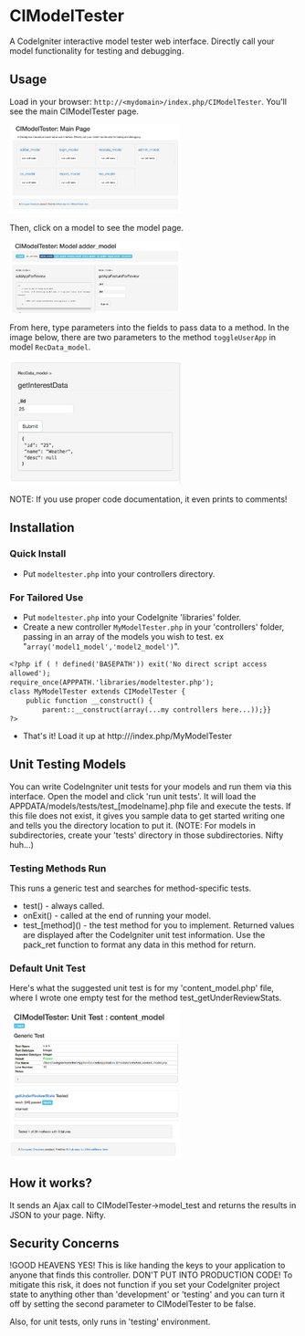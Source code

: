 # CIModelTester
A CodeIgniter interactive model tester web interface. Directly call your model functionality for testing and debugging.

## Usage
Load in your browser: `http://<mydomain>/index.php/CIModelTester`. You'll see the main CIModelTester page.

<img src='imgs/mainpage.png' width='300px' />

Then, click on a model to see the model page. 

<img src='imgs/modelpage.png' width='300px' />

From here, type parameters into the fields to pass data to a method.  In the image below, there are two parameters to the method `toggleUserApp` in model `RecData_model`.

<img src='imgs/amethod.png' width='300px' />

NOTE: If you use proper code documentation, it even prints to comments!


## Installation

### Quick Install
* Put `modeltester.php` into your controllers directory.

### For Tailored Use
* Put `modeltester.php` into your CodeIgnite 'libraries' folder. 
* Create a new controller `MyModelTester.php` in your 'controllers' folder, passing in an array of the models you wish to test. ex "`array('model1_model','model2_model')`".
```
<?php if ( ! defined('BASEPATH')) exit('No direct script access allowed');
require_once(APPPATH.'libraries/modeltester.php');
class MyModelTester extends CIModelTester {
    public function __construct() {
        parent::__construct(array(...my controllers here...));}}
?>
```
* That's it! Load it up at http://<mydomain>/index.php/MyModelTester


## Unit Testing Models

You can write CodeIngniter unit tests for your models and run them via this interface. Open the model and click 'run unit tests'. It will load the APPDATA/models/tests/test_[modelname].php file and execute the tests. If this file does not exist, it gives you sample data to get started writing one and tells you the directory location to put it. (NOTE: For models in subdirectories, create your 'tests' directory in those subdirectories. Nifty huh...)

### Testing Methods Run
This runs a generic test and searches for method-specific tests.
* test()   - always called.
* onExit() - called at the end of running your model. 
* test_\[method\]() - the test method for you to implement. Returned values are displayed after the CodeIgniter unit test information. Use the pack_ret function to format any data in this method for return.

### Default Unit Test
Here's what the suggested unit test is for my 'content_model.php' file, where I wrote one empty test for the method test_getUnderReviewStats.

<img src='imgs/unit_test_output.png' width='300px' />

## How it works?

It sends an Ajax call to CIModelTester->model_test and returns the results in JSON to your page. Nifty.

## Security Concerns

!GOOD HEAVENS YES! This is like handing the keys to your application to anyone that finds this controller. DON'T PUT INTO PRODUCTION CODE! To mitigate this risk, it does not function if you set your CodeIgniter project state to anything other than 'development' or 'testing' and you can turn it off by setting the second parameter to CIModelTester to be false.

Also, for unit tests, only runs in 'testing' environment.
